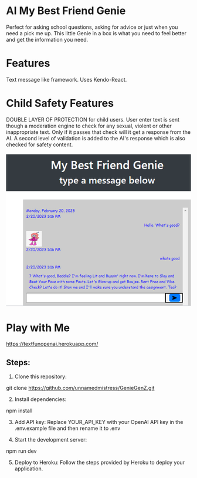 # AI My Best Friend Genie
Perfect for asking school questions, asking for advice or just when you need a pick me up. This little Genie in a box is what you need to feel better and get the information you need.

# Features
Text message like framework. Uses Kendo-React.

# Child Safety Features
DOUBLE LAYER OF PROTECTION for child users. User enter text is sent though a moderation engine to check for any sexual, violent or other inappropriate text. Only if it passes that check will it get a response from the AI. A second level of validation is added to the AI's response which is also checked for safety content.

![Alt text](./public/Screenshot.png)

# Play with Me

https://textfunopenai.herokuapp.com/
## Steps:

1. Clone this repository:

git clone https://github.com/unnamedmistress/GenieGenZ.git

2. Install dependencies:

npm install

3. Add API key: Replace YOUR_API_KEY with your OpenAI API key in the .env.example file and then rename it to .env

4. Start the development server:

npm run dev

5. Deploy to Heroku: Follow the steps provided by Heroku to deploy your application.

